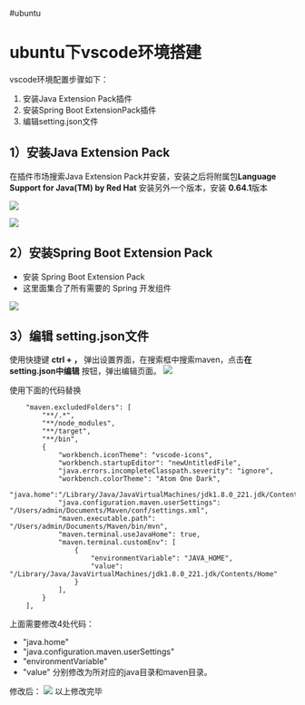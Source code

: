 #ubuntu 
#  ubuntu下vscode环境搭建
vscode环境配置步骤如下：
1. 安装Java Extension Pack插件
2. 安装Spring Boot ExtensionPack插件
3. 编辑setting.json文件
## 1）安装Java Extension Pack
在插件市场搜索Java Extension Pack并安装，安装之后将附属包**Language Support for Java(TM) by Red Hat** 安装另外一个版本，安装 **0.64.1**版本

![](https://cdn.jsdelivr.net/gh/chenjianhao66/Myblog_picture-server/20210726232104.png)

![](https://cdn.jsdelivr.net/gh/chenjianhao66/Myblog_picture-server/20210726232338.png)


## 2）安装Spring Boot Extension Pack
-   安装 Spring Boot Extension Pack
-   这里面集合了所有需要的 Spring 开发组件

![](https://cdn.jsdelivr.net/gh/chenjianhao66/Myblog_picture-server/20210726232551.png)

##  3）编辑 setting.json文件
使用快捷键 **ctrl + ，** 弹出设置界面，在搜索框中搜索maven，点击**在setting.json中编辑** 按钮，弹出编辑页面。
![](https://cdn.jsdelivr.net/gh/chenjianhao66/Myblog_picture-server/20210726234031.png)

使用下面的代码替换
```
    "maven.excludedFolders": [
        "**/.*",
        "**/node_modules",
        "**/target",
        "**/bin",
        {
            "workbench.iconTheme": "vscode-icons",
            "workbench.startupEditor": "newUntitledFile",
            "java.errors.incompleteClasspath.severity": "ignore",
            "workbench.colorTheme": "Atom One Dark",
            "java.home":"/Library/Java/JavaVirtualMachines/jdk1.8.0_221.jdk/Contents/Home",
            "java.configuration.maven.userSettings": "/Users/admin/Documents/Maven/conf/settings.xml",
            "maven.executable.path": "/Users/admin/Documents/Maven/bin/mvn",
            "maven.terminal.useJavaHome": true,
            "maven.terminal.customEnv": [
                {
                    "environmentVariable": "JAVA_HOME",
                    "value": "/Library/Java/JavaVirtualMachines/jdk1.8.0_221.jdk/Contents/Home"
                }
            ],
        }
    ],

```

上面需要修改4处代码：
- "java.home"
- "java.configuration.maven.userSettings"
- "environmentVariable"
- "value"
分别修改为所对应的java目录和maven目录。

修改后：
![](https://cdn.jsdelivr.net/gh/chenjianhao66/Myblog_picture-server/20210726235651.png)
以上修改完毕